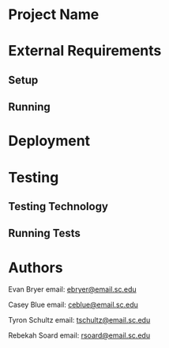 # Project Name

# External Requirements

## Setup

## Running

# Deployment

# Testing

## Testing Technology

## Running Tests

# Authors

Evan Bryer email: ebryer@email.sc.edu

Casey Blue email: ceblue@email.sc.edu

Tyron Schultz email: tschultz@email.sc.edu

Rebekah Soard email: rsoard@email.sc.edu

